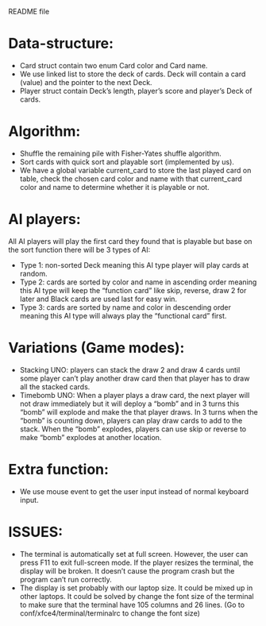 README file

# Data-structure: #
* Card struct contain two enum Card color and Card name.
* We use linked list to store the deck of cards. Deck will contain a card (value) and the pointer to the next Deck.
* Player struct contain Deck’s length, player’s score and player’s Deck of cards.

# Algorithm: #
* Shuffle the remaining pile with Fisher-Yates shuffle algorithm.
* Sort cards with quick sort and playable sort (implemented by us).
* We have a global variable current_card to store the last played card on table, check the chosen card color and name with that current_card color and name to determine whether it is playable or not.

# AI players: #
All AI players will play the first card they found that is playable but base on the sort function there will be 3 types of AI:
* Type 1: non-sorted Deck meaning this AI type player will play cards at random.
* Type 2: cards are sorted by color and name in ascending order meaning this AI type will keep the “function card” like skip, reverse, draw 2 for later and Black cards are used last for easy win.
* Type 3: cards are sorted by name and color in descending order meaning this AI type will always play the “functional card” first.

# Variations (Game modes): #
* Stacking UNO: players can stack the draw 2 and draw 4 cards until some player can’t play another draw card then that player has to draw all the stacked cards.
* Timebomb UNO: When a player plays a draw card, the next player will not draw immediately but it will deploy a “bomb” and in 3 turns this “bomb” will explode and make the that player draws. In 3 turns when the “bomb” is counting down, players can play draw cards to add to the stack. When the “bomb” explodes, players can use skip or reverse to make “bomb” explodes at another location.

# Extra function: #
* We use mouse event to get the user input instead of normal keyboard input.

# ISSUES: #
* The terminal is automatically set at full screen. However, the user can press F11 to exit full-screen mode. If the player resizes the terminal, the display will be broken. It doesn’t cause the program crash but the program can’t run correctly.
* The display is set probably with our laptop size. It could be mixed up in other laptops. It could be solved by change the font size of the terminal to make sure that the terminal have 105 columns and 26 lines. (Go to conf/xfce4/terminal/terminalrc to change the font size)